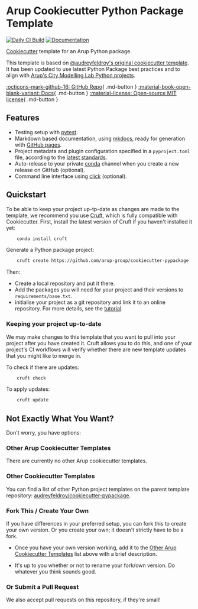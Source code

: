 # Arup Cookiecutter Python Package Template

[![Daily CI Build](https://github.com/arup-group/cookiecutter-pypackage/actions/workflows/daily-scheduled-ci.yml/badge.svg)](https://github.com/arup-group/cookiecutter-pypackage/actions/workflows/daily-scheduled-ci.yml)
[![Documentation](https://github.com/arup-group/cookiecutter-pypackage/actions/workflows/pages/pages-build-deployment/badge.svg?branch=gh-pages)](https://arup-group.github.io/cookiecutter-pypackage)

[Cookiecutter] template for an Arup Python package.

This template is based on [@audreyfeldroy's original cookiecutter template](https://github.com/audreyfeldroy/cookiecutter-pypackage).
It has been updated to use latest Python Package best practices and to align with [Arup's City Modelling Lab Python projects](https://github.com/search?q=topic%3Acml+org%3Aarup-group&type=repositories).


[:octicons-mark-github-16: GitHub Repo](https://github.com/arup-group/cookiecutter-pypackage "GitHub repository"){ .md-button }
[:material-book-open-blank-variant: Docs](https://arup-group.github.io/cookiecutter-pypackage "Documentation"){ .md-button }
[:material-license: Open-source MIT license](https://opensource.org/license/mit/ "MIT License"){ .md-button }

## Features

* Testing setup with [pytest].
* Markdown based documentation, using [mkdocs], ready for generation with [GitHub pages].
* Project metadata and plugin configuration specified in a `pyproject.toml` file, according to the [latest standards].
* Auto-release to your private [conda] channel when you create a new release on GitHub (optional).
* Command line interface using [click] (optional).

[Cookiecutter]: https://github.com/cookiecutter/cookiecutter
[pytest]: https://docs.pytest.org
[mkdocs]: https://pypi.org/project/mkdocs/
[GitHub pages]: https://pages.github.com
[conda]: https://anaconda.org
[click]: https://click.palletsprojects.com
[latest standards]: https://setuptools.pypa.io/en/latest/userguide/pyproject_config.html

## Quickstart

To be able to keep your project up-tp-date as changes are made to the template, we recommend you use [Cruft], which is fully compatible with Cookiecutter.
First, install the latest version of Cruft if you haven't installed it yet:

[cruft]: https://cruft.github.io/cruft/

``` bash
    conda install cruft
```

Generate a Python package project:

``` bash
    cruft create https://github.com/arup-group/cookiecutter-pypackage
```

Then:

* Create a local repository and put it there.
* Add the packages you will need for your project and their versions to `requirements/base.txt`.
* initialise your project as a git repository and link it to an online repository.
For more details, see the [tutorial](https://arup-group.github.io/cookiecutter-pypackage/latest/tutorial).

### Keeping your project up-to-date

We may make changes to this template that you want to pull into your project after you have created it.
Cruft allows you to do this, and one of your project's CI workflows will verify whether there are new template updates that you might like to merge in.

To check if there are updates:
``` bash
    cruft check
```

To apply updates:
``` bash
    cruft update
```



## Not Exactly What You Want?

Don't worry, you have options:

### Other Arup Cookiecutter Templates

There are currently no other Arup cookiecutter templates.

### Other Cookiecutter Templates

You can find a list of other Python project templates on the parent template repository: [audreyfeldroy/cookiecutter-pypackage](https://github.com/audreyfeldroy/cookiecutter-pypackage).

### Fork This / Create Your Own

If you have differences in your preferred setup, you can fork this to create your own version.
Or you create your own; it doesn't strictly have to be a fork.

* Once you have your own version working, add it to the [Other Arup Cookiecutter Templates](#other-arup-cookiecutter-templates) list above with a brief description.

* It's up to you whether or not to rename your fork/own version. Do whatever you think sounds good.

### Or Submit a Pull Request

We also accept pull requests on this repository, if they're small!